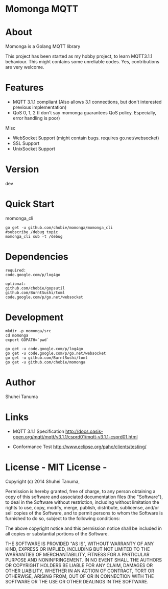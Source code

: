 Momonga MQTT
============

# About

Momonga is a Golang MQTT library

This project has been started as my hobby project, to learn MQTT3.1.1 behaviour.
This might contains some unreliable codes. Yes, contributions are very welcome.

# Features

* MQTT 3.1.1 compliant
  (Also allows 3.1 connections, but don't interested previous implementation)
* QoS 0, 1, 2 (I don't say momonga guarantees QoS policy. Especially, error handling is poor)

Misc

* WebSocket Support (might contain bugs. requires go.net/websocket)
* SSL Support
* UnixSocket Support

# Version

dev

# Quick Start

momonga_cli

```
go get -u github.com/chobie/momonga/momonga_cli
#subscribe /debug topic
momonga_cli sub -t /debug

```

# Dependencies

```
required:
code.google.com/p/log4go

optional:
github.com/chobie/gopsutil
github.com/BurntSushi/toml
code.google.com/p/go.net/websocket
```

# Development

```
mkdir -p momonga/src
cd momonga
export GOPATH=`pwd`

go get -u code.google.com/p/log4go
go get -u code.google.com/p/go.net/websocket
go get -u github.com/BurntSushi/toml
go get -u github.com/chobie/momonga
```

# Author

Shuhei Tanuma

# Links

* MQTT 3.1.1 Specification
http://docs.oasis-open.org/mqtt/mqtt/v3.1.1/csprd01/mqtt-v3.1.1-csprd01.html

* Conformance Test
http://www.eclipse.org/paho/clients/testing/

# License - MIT License -

Copyright (c) 2014 Shuhei Tanuma,

Permission is hereby granted, free of charge, to any person obtaining a copy of this software and associated documentation files (the "Software"), to deal in the Software without restriction, including without limitation the rights to use, copy, modify, merge, publish, distribute, sublicense, and/or sell copies of the Software, and to permit persons to whom the Software is furnished to do so, subject to the following conditions:

The above copyright notice and this permission notice shall be included in all copies or substantial portions of the Software.

THE SOFTWARE IS PROVIDED "AS IS", WITHOUT WARRANTY OF ANY KIND, EXPRESS OR IMPLIED, INCLUDING BUT NOT LIMITED TO THE WARRANTIES OF MERCHANTABILITY, FITNESS FOR A PARTICULAR PURPOSE AND NONINFRINGEMENT. IN NO EVENT SHALL THE AUTHORS OR COPYRIGHT HOLDERS BE LIABLE FOR ANY CLAIM, DAMAGES OR OTHER LIABILITY, WHETHER IN AN ACTION OF CONTRACT, TORT OR OTHERWISE, ARISING FROM, OUT OF OR IN CONNECTION WITH THE SOFTWARE OR THE USE OR OTHER DEALINGS IN THE SOFTWARE.